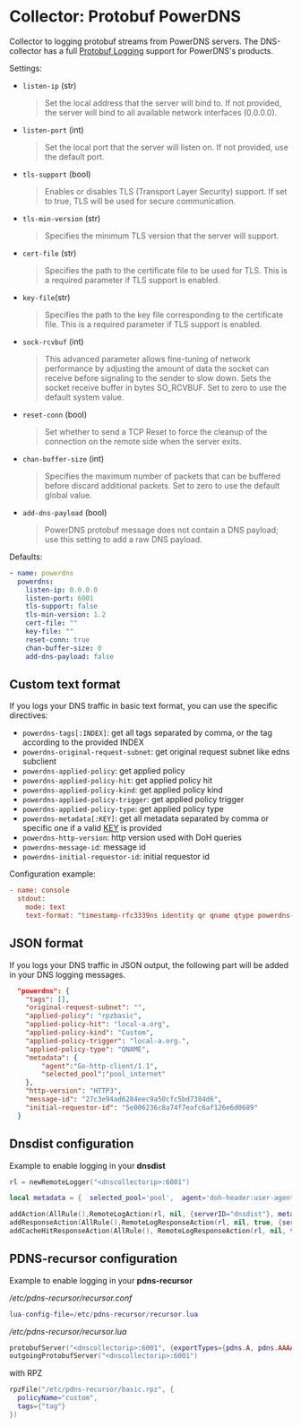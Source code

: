 # Collector: Protobuf PowerDNS

Collector to logging protobuf streams from PowerDNS servers. The DNS-collector has a full [Protobuf Logging](https://dnsdist.org/reference/protobuf.html) support for PowerDNS's products.

Settings:

* `listen-ip` (str)
  > Set the local address that the server will bind to. 
  > If not provided, the server will bind to all available network interfaces (0.0.0.0).

* `listen-port` (int)
  > Set the local port that the server will listen on. If not provided, use the default port.

* `tls-support` (bool)
  > Enables or disables TLS (Transport Layer Security) support.
  > If set to true, TLS will be used for secure communication.

* `tls-min-version` (str)
  > Specifies the minimum TLS version that the server will support.

* `cert-file` (str)
  > Specifies the path to the certificate file to be used for TLS.
  > This is a required parameter if TLS support is enabled.

* `key-file`(str)
  > Specifies the path to the key file corresponding to the certificate file.
  > This is a required parameter if TLS support is enabled.

* `sock-rcvbuf` (int)
  > This advanced parameter allows fine-tuning of network performance by adjusting the amount of data the socket can receive before signaling to the sender to slow down. Sets the socket receive buffer in bytes SO_RCVBUF.
  > Set to zero to use the default system value.

* `reset-conn` (bool)
  > Set whether to send a TCP Reset to force the cleanup of the connection on the remote side when the server exits.

* `chan-buffer-size` (int)
  > Specifies the maximum number of packets that can be buffered before discard additional packets.
  > Set to zero to use the default global value.

* `add-dns-payload` (bool)
  > PowerDNS protobuf message does not contain a DNS payload; use this setting to add a raw DNS payload.

Defaults:

```yaml
- name: powerdns
  powerdns:
    listen-ip: 0.0.0.0
    listen-port: 6001
    tls-support: false
    tls-min-version: 1.2
    cert-file: ""
    key-file: ""
    reset-conn: true
    chan-buffer-size: 0
    add-dns-payload: false
```

## Custom text format

If you logs your DNS traffic in basic text format, you can use the specific directives:

* `powerdns-tags[:INDEX]`: get all tags separated by comma, or the tag according to the provided INDEX
* `powerdns-original-request-subnet`: get original request subnet like edns subclient
* `powerdns-applied-policy`: get applied policy
* `powerdns-applied-policy-hit`: get applied policy hit
* `powerdns-applied-policy-kind`: get applied policy kind
* `powerdns-applied-policy-trigger`: get applied policy trigger
* `powerdns-applied-policy-type`: get applied policy type
* `powerdns-metadata[:KEY]`: get  all metadata separated by comma or specific one if a valid [KEY](https://dnsdist.org/rules-actions.html#RemoteLogAction) is provided
* `powerdns-http-version`: http version used with DoH queries
* `powerdns-message-id`: message id
* `powerdns-initial-requestor-id`: initial requestor id

Configuration example:

```ini
- name: console
  stdout:
    mode: text
    text-format: "timestamp-rfc3339ns identity qr qname qtype powerdns-metadata:selected_pool"
```

## JSON format

If you logs your DNS traffic in JSON output, the following part will be added in your DNS logging messages.

```json
  "powerdns": {
    "tags": [],
    "original-request-subnet": "",
    "applied-policy": "rpzbasic",
    "applied-policy-hit": "local-a.org",
    "applied-policy-kind": "Custom",
    "applied-policy-trigger": "local-a.org.",
    "applied-policy-type": "QNAME",
    "metadata": {
        "agent":"Go-http-client/1.1",
        "selected_pool":"pool_internet"
    },
    "http-version": "HTTP3",
    "message-id": "27c3e94ad6284eec9a50cfc5bd7384d6",
    "initial-requestor-id": "5e006236c8a74f7eafc6af126e6d0689"
  }
```

## Dnsdist configuration

Example to enable logging in your **dnsdist**

```lua
rl = newRemoteLogger("<dnscollectorip>:6001")

local metadata = {  selected_pool='pool',  agent='doh-header:user-agent'  }

addAction(AllRule(),RemoteLogAction(rl, nil, {serverID="dnsdist"}, metadata))
addResponseAction(AllRule(),RemoteLogResponseAction(rl, nil, true, {serverID="dnsdist"}, metadata))
addCacheHitResponseAction(AllRule(), RemoteLogResponseAction(rl, nil, true, {serverID="dnsdist"}, metadata))
```

## PDNS-recursor configuration

Example to enable logging in your **pdns-recursor**

*/etc/pdns-recursor/recursor.conf*

```lua
lua-config-file=/etc/pdns-recursor/recursor.lua
```

*/etc/pdns-recursor/recursor.lua*

```lua
protobufServer("<dnscollectorip>:6001", {exportTypes={pdns.A, pdns.AAAA, pdns.CNAME}})
outgoingProtobufServer("<dnscollectorip>:6001")
```

with RPZ

```lua
rpzFile("/etc/pdns-recursor/basic.rpz", {
  policyName="custom",
  tags={"tag"}
})
```

